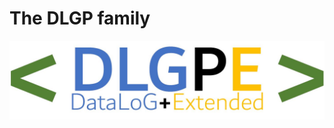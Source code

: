 # The DLGP family

![logo](https://github.com/Jean-Francois-Baget/textx-lang-dlgpe/blob/main/img/logo.jpg?raw=true)

